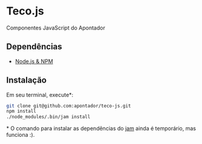 Teco.js
=======

Componentes JavaScript do Apontador

Dependências
------------

* [Node.js & NPM](http://nodejs.org/download/)

Instalação
----------

Em seu terminal, execute*:

```bash
git clone git@github.com:apontador/teco-js.git
npm install
./node_modules/.bin/jam install
```

\* O comando para instalar as dependências do [jam](http://jamjs.org) ainda é temporário, mas funciona :).

